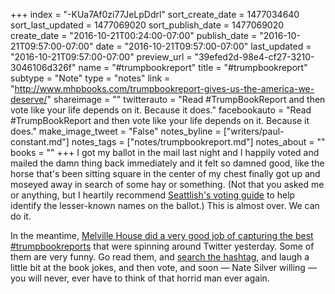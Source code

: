 +++
index = "-KUa7Af0zi77JeLpDdrl"
sort_create_date = 1477034640
sort_last_updated = 1477069020
sort_publish_date = 1477069020
create_date = "2016-10-21T00:24:00-07:00"
publish_date = "2016-10-21T09:57:00-07:00"
date = "2016-10-21T09:57:00-07:00"
last_updated = "2016-10-21T09:57:00-07:00"
preview_url = "39efed2d-98e4-cf27-3210-3046106d326f"
name = "#trumpbookreport"
title = "#trumpbookreport"
subtype = "Note"
type = "notes"
link = "http://www.mhpbooks.com/trumpbookreport-gives-us-the-america-we-deserve/"
shareimage = ""
twitterauto = "Read #TrumpBookReport and then vote like your life depends on it. Because it does."
facebookauto = "Read #TrumpBookReport and then vote like your life depends on it. Because it does."
make_image_tweet = "False"
notes_byline = ["writers/paul-constant.md"]
notes_tags = ["notes/trumpbookreport.md"]
notes_about = ""
books = ""
+++
I got my ballot in the mail last night and I happily voted and mailed the damn thing back immediately and it felt so damned good, like the horse that's been sitting square in the center of my chest finally got up and moseyed away in search of some hay or something. (Not that you asked me or anything, but I heartily recommend [Seattlish's voting guide](http://seattlish.com/post/151982549421/the-official-seattlish-guide-to-your-ballot) to help identify the lesser-known names on the ballot.) This is almost over. We can do it.

In the meantime, [Melville House did a very good job of capturing the best #trumpbookreports](http://www.mhpbooks.com/trumpbookreport-gives-us-the-america-we-deserve/) that were spinning around Twitter yesterday. Some of them are very funny. Go read them, and [search the hashtag](https://twitter.com/search?q=%23trumpbookreport&src=typd), and laugh a little bit at the book jokes, and then vote, and soon — Nate Silver willing — you will never, ever have to think of that horrid man ever again.